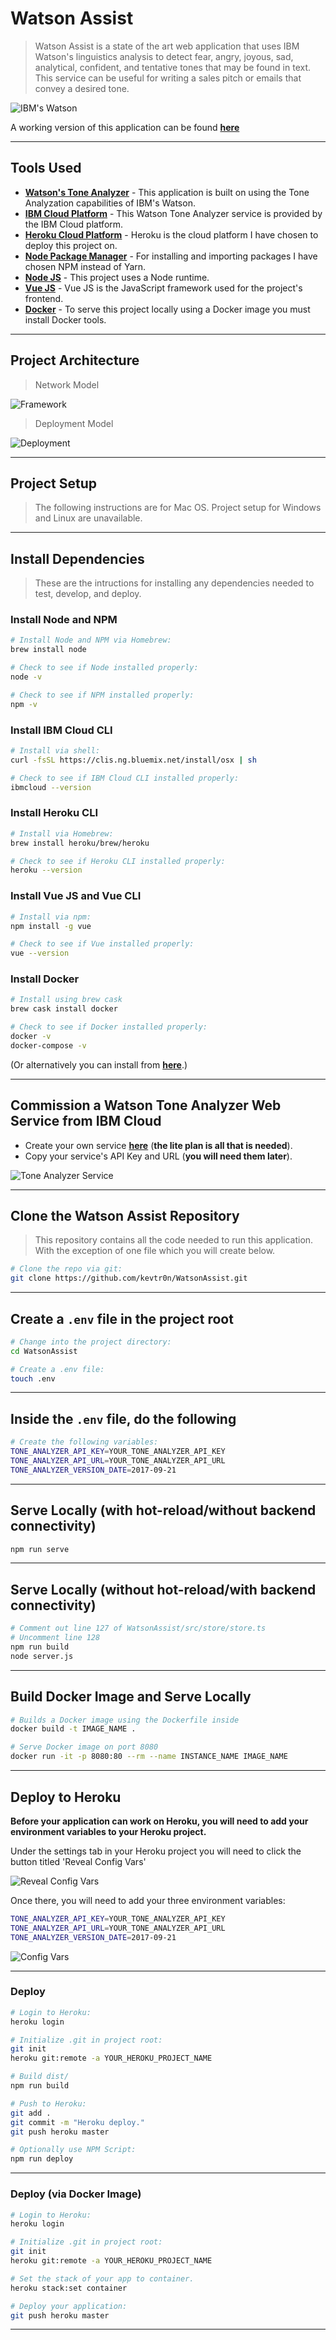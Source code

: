# Watson Assist

> Watson Assist is a state of the art web application that uses IBM Watson's linguistics analysis to detect fear, angry, joyous, sad, analytical, confident, and tentative tones that may be found in text. This service can be useful for writing a sales pitch or emails that convey a desired tone.

![IBM's Watson](./src/assets/watson_md.png)

A working version of this application can be found **[here](https://watson-assist.herokuapp.com)**

___

## **Tools Used**

* **[Watson's Tone Analyzer](https://www.ibm.com/watson/services/tone-analyzer/)** - This application is built on using the Tone Analyzation capabilities of IBM's Watson.
* **[IBM Cloud Platform](https://www.ibm.com/cloud/)** - This Watson Tone Analyzer service is provided by the IBM Cloud platform.
* **[Heroku Cloud Platform](https://www.heroku.com/)** - Heroku is the cloud platform I have chosen to deploy this project on.
* **[Node Package Manager](https://www.npmjs.com/)** - For installing and importing packages I have chosen NPM instead of Yarn.
* **[Node JS](https://nodejs.org/en/)** - This project uses a Node runtime.
* **[Vue JS](https://vuejs.org/)** - Vue JS is the JavaScript framework used for the project's frontend.
* **[Docker](https://www.docker.com/)** - To serve this project locally using a Docker image you must install Docker tools.

___

## **Project Architecture**

> Network Model

![Framework](./src/assets/diagram.png)

> Deployment Model

![Deployment](./src/assets/deployment.png)

___

## **Project Setup**

>The following instructions are for Mac OS.
>Project setup for Windows and Linux are unavailable.

___

## **Install Dependencies**

> These are the intructions for installing any dependencies needed to test, develop, and deploy.

### Install Node and NPM

``` bash
# Install Node and NPM via Homebrew:
brew install node

# Check to see if Node installed properly:
node -v

# Check to see if NPM installed properly:
npm -v
```

### Install IBM Cloud CLI

``` bash
# Install via shell:
curl -fsSL https://clis.ng.bluemix.net/install/osx | sh

# Check to see if IBM Cloud CLI installed properly:
ibmcloud --version
```

### Install Heroku CLI

``` bash
# Install via Homebrew:
brew install heroku/brew/heroku

# Check to see if Heroku CLI installed properly:
heroku --version
```

### Install Vue JS and Vue CLI

``` bash
# Install via npm:
npm install -g vue

# Check to see if Vue installed properly:
vue --version
```

### Install Docker

``` bash
# Install using brew cask
brew cask install docker

# Check to see if Docker installed properly:
docker -v
docker-compose -v
```

(Or alternatively you can install from **[here](https://store.docker.com/editions/community/docker-ce-desktop-mac)**.)

___

## Commission a Watson Tone Analyzer Web Service from IBM Cloud

* Create your own service **[here](https://www.ibm.com/watson/services/tone-analyzer/)** (**the lite plan is all that is needed**).
* Copy your service's API Key and URL (**you will need them later**).

![Tone Analyzer Service](./src/assets/tone-analyzer.png)

___

## Clone the Watson Assist Repository

> This repository contains all the code needed to run this application. With the exception of one file which you will create below.

``` bash
# Clone the repo via git:
git clone https://github.com/kevtr0n/WatsonAssist.git
```

___

## Create a ```.env``` file in the project root

``` bash
# Change into the project directory:
cd WatsonAssist

# Create a .env file:
touch .env
```

___

## Inside the ```.env``` file, do the following

``` bash
# Create the following variables:
TONE_ANALYZER_API_KEY=YOUR_TONE_ANALYZER_API_KEY
TONE_ANALYZER_API_URL=YOUR_TONE_ANALYZER_API_URL
TONE_ANALYZER_VERSION_DATE=2017-09-21
```

___

## Serve Locally (with hot-reload/without backend connectivity)

``` bash
npm run serve
```

___

## Serve Locally (without hot-reload/with backend connectivity)

``` bash
# Comment out line 127 of WatsonAssist/src/store/store.ts
# Uncomment line 128
npm run build
node server.js
```

___

## Build Docker Image and Serve Locally

``` bash
# Builds a Docker image using the Dockerfile inside
docker build -t IMAGE_NAME .

# Serve Docker image on port 8080
docker run -it -p 8080:80 --rm --name INSTANCE_NAME IMAGE_NAME
```

___

## Deploy to Heroku

**Before your application can work on Heroku, you will need to add your environment variables to your Heroku project.**

Under the settings tab in your Heroku project you will need to click the button titled 'Reveal Config Vars'

![Reveal Config Vars](./src/assets/button.png)

Once there, you will need to add your three environment variables:

``` bash
TONE_ANALYZER_API_KEY=YOUR_TONE_ANALYZER_API_KEY
TONE_ANALYZER_API_URL=YOUR_TONE_ANALYZER_API_URL
TONE_ANALYZER_VERSION_DATE=2017-09-21
```

![Config Vars](./src/assets/vars.png)

___

### Deploy

``` bash
# Login to Heroku:
heroku login

# Initialize .git in project root:
git init
heroku git:remote -a YOUR_HEROKU_PROJECT_NAME

# Build dist/
npm run build

# Push to Heroku:
git add .
git commit -m "Heroku deploy."
git push heroku master

# Optionally use NPM Script:
npm run deploy
```

___

### Deploy (via Docker Image)

``` bash
# Login to Heroku:
heroku login

# Initialize .git in project root:
git init
heroku git:remote -a YOUR_HEROKU_PROJECT_NAME

# Set the stack of your app to container.
heroku stack:set container

# Deploy your application:
git push heroku master
```

___